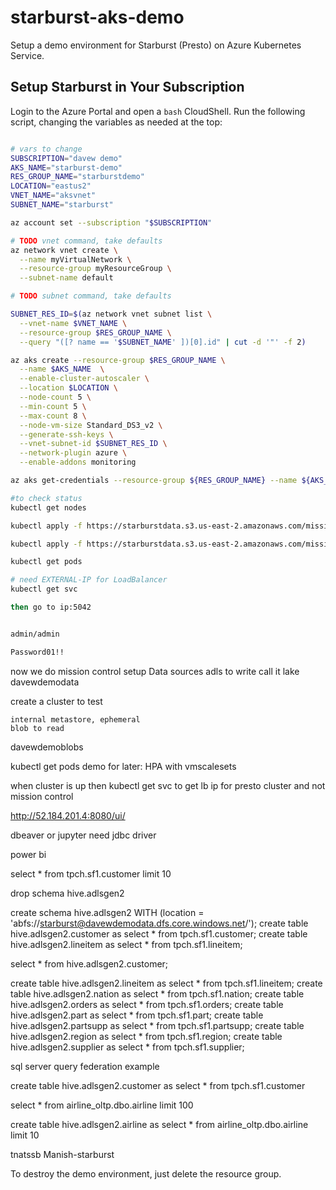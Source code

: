 # starburst-aks-demo

Setup a demo environment for Starburst (Presto) on Azure Kubernetes Service.  

## Setup Starburst in Your Subscription

Login to the Azure Portal and open a `bash` CloudShell.  Run the following script, changing the variables as needed at the top:

```bash

# vars to change
SUBSCRIPTION="davew demo"
AKS_NAME="starburst-demo" 
RES_GROUP_NAME="starburstdemo"
LOCATION="eastus2"
VNET_NAME="aksvnet"
SUBNET_NAME="starburst"

az account set --subscription "$SUBSCRIPTION"

# TODO vnet command, take defaults
az network vnet create \
  --name myVirtualNetwork \
  --resource-group myResourceGroup \
  --subnet-name default

# TODO subnet command, take defaults

SUBNET_RES_ID=$(az network vnet subnet list \
  --vnet-name $VNET_NAME \
  --resource-group $RES_GROUP_NAME \
  --query "([? name == '$SUBNET_NAME' ])[0].id" | cut -d '"' -f 2)

az aks create --resource-group $RES_GROUP_NAME \
  --name $AKS_NAME  \
  --enable-cluster-autoscaler \
  --location $LOCATION \
  --node-count 5 \
  --min-count 5 \
  --max-count 8 \
  --node-vm-size Standard_DS3_v2 \
  --generate-ssh-keys \
  --vnet-subnet-id $SUBNET_RES_ID \
  --network-plugin azure \
  --enable-addons monitoring

az aks get-credentials --resource-group ${RES_GROUP_NAME} --name ${AKS_NAME}

#to check status
kubectl get nodes 

kubectl apply -f https://starburstdata.s3.us-east-2.amazonaws.com/mission-control/0.20/k8s/postgres.yaml

kubectl apply -f https://starburstdata.s3.us-east-2.amazonaws.com/mission-control/0.20/k8s/missioncontrol.yaml

kubectl get pods

# need EXTERNAL-IP for LoadBalancer
kubectl get svc

then go to ip:5042


admin/admin

Password01!!

```





now we do mission control setup
  Data sources
    adls to write
    call it lake
      davewdemodata

create a cluster to test


    internal metastore, ephemeral
    blob to read
davewdemoblobs 




kubectl get pods
demo for later:  HPA with vmscalesets 

when cluster is up then 
kubectl get svc to get lb ip for presto cluster and not mission control

http://52.184.201.4:8080/ui/

dbeaver or jupyter 
need jdbc driver


power bi

select * from tpch.sf1.customer limit 10

drop schema hive.adlsgen2

create schema hive.adlsgen2  WITH (location = 'abfs://starburst@davewdemodata.dfs.core.windows.net/');
create table hive.adlsgen2.customer as select * from tpch.sf1.customer;
create table hive.adlsgen2.lineitem as select * from tpch.sf1.lineitem;


select * from hive.adlsgen2.customer;

create table hive.adlsgen2.lineitem as select * from tpch.sf1.lineitem;
create table hive.adlsgen2.nation as select * from tpch.sf1.nation;
create table hive.adlsgen2.orders as select * from tpch.sf1.orders;
create table hive.adlsgen2.part as select * from tpch.sf1.part;
create table hive.adlsgen2.partsupp as select * from tpch.sf1.partsupp;
create table hive.adlsgen2.region as select * from tpch.sf1.region;
create table hive.adlsgen2.supplier as select * from tpch.sf1.supplier;


sql server query federation example

create table hive.adlsgen2.customer as select * from tpch.sf1.customer 

select * from airline_oltp.dbo.airline limit 100

create table hive.adlsgen2.airline as select * from airline_oltp.dbo.airline limit 10

tnatssb
Manish-starburst

To destroy the demo environment, just delete the resource group.  
```